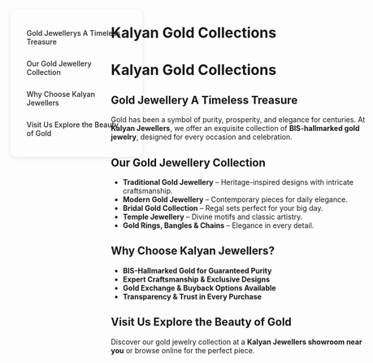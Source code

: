 

# Kalyan Gold Collections


<style>
:root {
  --sidebar-text-light: #222;
  --sidebar-text-dark: #f5f5f5;
 
}

.sidebar {
  position: fixed;
  top: 60px;
  left: 30px;
  width: 220px;
  background-color: transparent; /* Default light background */
  padding: 20px;
  border-radius: 12px;
  z-index: 900;
  transition: all 0.3s ease;
  box-shadow: 0 2px 8px rgba(0, 0, 0, 0.1); /* Subtle shadow for depth */
}

/* Dark theme styles */
[data-md-color-scheme="slate"] .sidebar {
  background-color: var(--sidebar-bg-dark);
  box-shadow: 0 2px 8px rgba(0, 0, 0, 0.3);
}

.sidebar a {
  display: block;
  margin: 10px 0;
  color: var(--sidebar-text-light);
  text-decoration: none;
  font-weight: 500;
  transition: color 0.3s ease;
  padding: 8px 12px;
  border-radius: 6px;
}

[data-md-color-scheme="slate"] .sidebar a {
  color: var(--sidebar-text-dark);
}

.sidebar a:hover {
  color: var(--md-accent-fg-color);
  background-color: rgba(0, 0, 0, 0.05); /* Light hover effect */
}

[data-md-color-scheme="slate"] .sidebar a:hover {
  background-color: rgba(255, 255, 255, 0.05); /* Dark hover effect */
}

.content {
  margin-left: 250px;
}
</style>

<div class="sidebar">
  <a href="#gold-jewellery-a-timeless-treasure">Gold Jewellerys A Timeless Treasure</a>
  <a href="#our-gold-jewellery-collection">Our Gold Jewellery Collection</a>
  <a href="#why-choose-kalyan-jewellers">Why Choose Kalyan Jewellers</a>
  <a href="#visit-us-explore-the-beauty-of-gold">Visit Us Explore the Beauty of Gold</a>
</div>

# **Kalyan Gold Collections**


## **Gold Jewellery A Timeless Treasure**  

Gold has been a symbol of purity, prosperity, and elegance for centuries. At **Kalyan Jewellers**, we offer an exquisite collection of **BIS-hallmarked gold jewelry**, designed for every occasion and celebration.  

## **Our Gold Jewellery Collection**  

- **Traditional Gold Jewellery** – Heritage-inspired designs with intricate craftsmanship.  
- **Modern Gold Jewellery** – Contemporary pieces for daily elegance.  
- **Bridal Gold Collection** – Regal sets perfect for your big day.  
- **Temple Jewellery** – Divine motifs and classic artistry.  
- **Gold Rings, Bangles & Chains** – Elegance in every detail.  

## **Why Choose Kalyan Jewellers?**  

- **BIS-Hallmarked Gold for Guaranteed Purity**  
- **Expert Craftsmanship & Exclusive Designs**  
- **Gold Exchange & Buyback Options Available**  
- **Transparency & Trust in Every Purchase**  

## **Visit Us Explore the Beauty of Gold**  

Discover our gold jewelry collection at a **Kalyan Jewellers showroom near you** or browse online for the perfect piece.  








<style>
/* Slide and highlight heading on hover */
h1:hover,
h2:hover,
h3:hover,
h4:hover,
h5:hover,
h6:hover {
  transform: translateX(4px); /* Slide effect */
  
  transition: all 0.3s ease-in-out;
  cursor: pointer;
  padding-inline: 4px;
  border-radius: 4px;
}
</style>